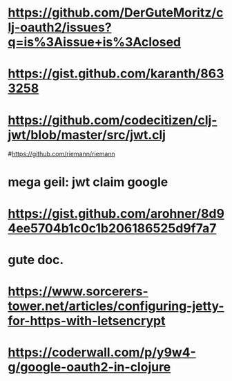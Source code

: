 




# https://github.com/DerGuteMoritz/clj-oauth2/issues?q=is%3Aissue+is%3Aclosed

# https://gist.github.com/karanth/8633258

# https://github.com/codecitizen/clj-jwt/blob/master/src/jwt.clj

#https://github.com/riemann/riemann

#  mega geil: jwt claim google
#  https://gist.github.com/arohner/8d94ee5704b1c0c1b206186525d9f7a7

# gute doc.
# https://www.sorcerers-tower.net/articles/configuring-jetty-for-https-with-letsencrypt

#  https://coderwall.com/p/y9w4-g/google-oauth2-in-clojure
